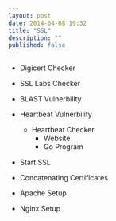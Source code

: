 ```yaml
---
layout: post
date: 2014-04-08 19:32
title: "SSL"
description: ""
published: false
---
```



- Digicert Checker
- SSL Labs Checker


- BLAST Vulnerbility
- Heartbeat Vulnerbility
	- Heartbeat Checker
		- 	Website
		- 	Go Program

- Start SSL

- Concatenating Certificates
- Apache Setup
- Nginx Setup
